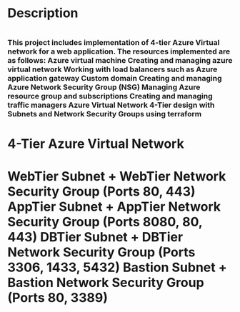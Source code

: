 <h1> Description <h1>
  
<h3><p> 
  This project includes implementation of 4-tier Azure Virtual network for a web application. 
  The resources implemented are as follows:
    Azure virtual machine
    Creating and managing azure virtual network
    Working with load balancers such as Azure application gateway
    Custom domain
    Creating and managing Azure Network Security Group (NSG)
    Managing Azure resource group and subscriptions
    Creating and managing traffic managers
  Azure Virtual Network 4-Tier design with Subnets and Network Security Groups using terraform
<p><h3>

<h1> 4-Tier Azure Virtual Network <h1>
  
  
<p>
  WebTier Subnet + WebTier Network Security Group (Ports 80, 443)
  AppTier Subnet + AppTier Network Security Group (Ports 8080, 80, 443)
  DBTier Subnet + DBTier Network Security Group (Ports 3306, 1433, 5432)
  Bastion Subnet + Bastion Network Security Group (Ports 80, 3389)
<p>


